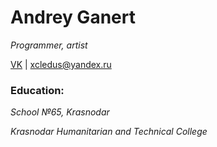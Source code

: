 # Andrey Ganert
*Programmer, artist*

[VK](https://vk.com/a_ganert) | xcledus@yandex.ru 

### Education:
*School №65, Krasnodar*

*Krasnodar Humanitarian and Technical College*
